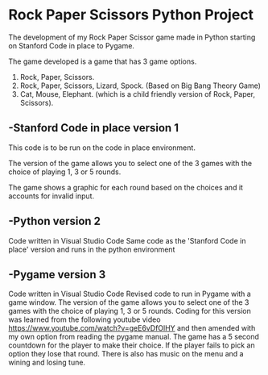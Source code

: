 # Rock Paper Scissors Python Project
The development of my Rock Paper Scissor game made in Python starting on Stanford Code in place to Pygame.

The game developed is a game that has 3 game options. 
1) Rock, Paper, Scissors.
2) Rock, Paper, Scissors, Lizard, Spock. (Based on Big Bang Theory Game)
3) Cat, Mouse, Elephant. (which is a child friendly version of Rock, Paper, Scissors).

## -Stanford Code in place version 1

This code is to be run on the code in place environment.

The version of the game allows you to select one of the 3 games with the choice of playing 1, 3 or 5 rounds.

The game shows a graphic for each round based on the choices and it accounts for invalid input.

## -Python version 2

Code written in Visual Studio Code
Same code as the 'Stanford Code in place' version and runs in the python environment

## -Pygame version 3

Code written in Visual Studio Code
Revised code to run in Pygame with a game window. 
The version of the game allows you to select one of the 3 games with the choice of playing 1, 3 or 5 rounds.
Coding for this version was learned from the following youtube video https://www.youtube.com/watch?v=geE6vDfOlHY and then amended with my own option from reading the pygame manual.
The game has a 5 second countdown for the player to make their choice. If the player fails to pick an option they lose that round. There is also has music on the menu and a wining and losing tune.



